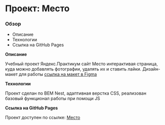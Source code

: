 # Проект: Место

### Обзор
* Описание
* Технологии
* Ссылка на GitHub Pages

**Описание**

Учебный проект Яндекс.Практикум сайт Место интерактивая страница, куда можно добавлять фотографии, удалять их и ставить лайки.
Дизайн-макет для работы [ссылка на макет в Figma](https://www.figma.com/file/2cn9N9jSkmxD84oJik7xL7/JavaScript.-Sprint-4?node-id=0%3A1)

**Технологии**

Проект сделан по BEM Nest, адаптивная верстка CSS, реализован базовый функционал работы при помощи JS

**Ссылка на GitHub Pages**

Проект доступен по ссылке:
[Место](bta1991.github.io/mesto/)
